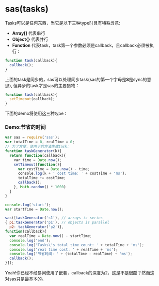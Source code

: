 # sas(<span class="dw-heightlight">tasks</span>)
Tasks可以是任何东西，当它是以下三种type时具有特殊含意:
- **Array[]** 代表串行
- **Object{}** 代表并行
- **Function** 代表task，task第一个参数必须是callback，且callback必须被执行：

```js
function task(callback){
  callback();
}
```
上面的task是同步的，sas可以处理同步task(sas的第一个字母是**S**是sync的意思), 但异步的task才是sas的主要猎物：
```js
function task(callback){
  setTimeout(callback);
}
```
下面的demo将使用这三种type：
### Demo:节省的时间
```js 
var sas = require('sas');
var totalTime = 0, realTime = 0;
// 为了方便，使用下的方法生成task:
function taskGenerator(k){
  return function(callback){
    var time = Date.now();
    setTimeout(function(){
      var costTime = Date.now() - time;
      console.log(k + ' cost time: ' + costTime + 'ms');
      totalTime += costTime;
      callback();
    }, Math.random() * 1000)
  }
}

console.log('start');
var startTime = Date.now();

sas([taskGenerator('s1'), // arrays is series
{ p1:taskGenerator('p1'), // objects is parallel
  p2: taskGenerator('p2')}, 
function(callback){
  var realTime = Date.now() - startTime;
  console.log('end');
  console.log('Tasks\'s total time count: ' + totalTime + 'ms');
  console.log('real time cost: ' + realTime + 'ms');
  console.log('节省时间: ' + (totalTime - realTime) + 'ms');
  callback();
}]);
```
Yeah!你已经不经易间使用了嵌套，callback的深度为2，这是不是很酷？然而这对sas只是最基本的。